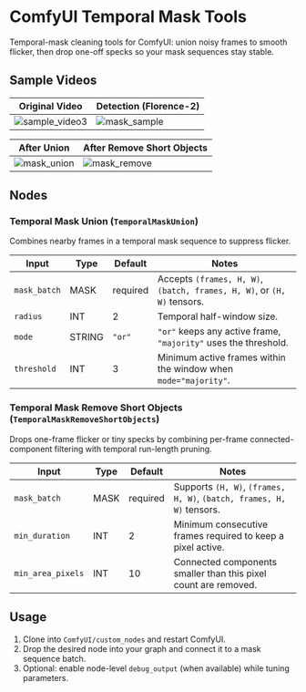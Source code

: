 # ComfyUI Temporal Mask Tools

Temporal-mask cleaning tools for ComfyUI: union noisy frames to smooth flicker, then drop one-off specks so your mask sequences stay stable.

## Sample Videos

| Original Video | Detection (Florence-2) |
| --- | --- |
| ![sample_video3](https://github.com/user-attachments/assets/f3ac8f18-947b-4542-8779-6a23586a54d0) | ![mask_sample](https://github.com/user-attachments/assets/9199ba8c-2ee2-4e41-a62e-f2d8a59c5420) |

| After Union | After Remove Short Objects |
| --- | --- |
| ![mask_union](https://github.com/user-attachments/assets/192159e3-a632-470f-ab7e-baf886fa5a4b) | ![mask_remove](https://github.com/user-attachments/assets/d0df0171-bc0a-40b4-ab46-0d3075ae9526) |


## Nodes

### Temporal Mask Union (`TemporalMaskUnion`)
Combines nearby frames in a temporal mask sequence to suppress flicker.

| Input | Type | Default | Notes |
| --- | --- | --- | --- |
| `mask_batch` | MASK | required | Accepts `(frames, H, W)`, `(batch, frames, H, W)`, or `(H, W)` tensors. |
| `radius` | INT | 2 | Temporal half-window size. |
| `mode` | STRING | `"or"` | `"or"` keeps any active frame, `"majority"` uses the threshold. |
| `threshold` | INT | 3 | Minimum active frames within the window when `mode="majority"`. |


### Temporal Mask Remove Short Objects (`TemporalMaskRemoveShortObjects`)
Drops one-frame flicker or tiny specks by combining per-frame connected-component filtering with temporal run-length pruning.

| Input | Type | Default | Notes |
| --- | --- | --- | --- |
| `mask_batch` | MASK | required | Supports `(H, W)`, `(frames, H, W)`, `(batch, frames, H, W)` tensors. |
| `min_duration` | INT | 2 | Minimum consecutive frames required to keep a pixel active. |
| `min_area_pixels` | INT | 10 | Connected components smaller than this pixel count are removed. |


## Usage
1. Clone into `ComfyUI/custom_nodes` and restart ComfyUI.
2. Drop the desired node into your graph and connect it to a mask sequence batch.
3. Optional: enable node-level `debug_output` (when available) while tuning parameters.

